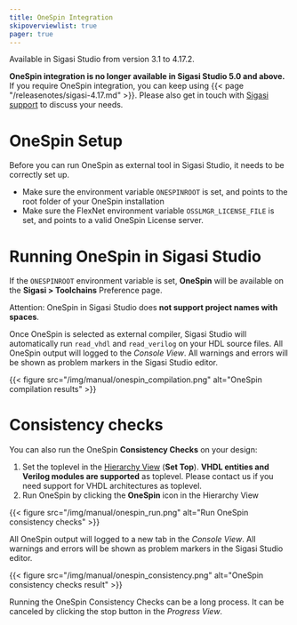 ```yaml
---
title: OneSpin Integration
skipoverviewlist: true
pager: true
---
```


Available in Sigasi Studio from version 3.1 to 4.17.2.

**OneSpin integration is no longer available in Sigasi Studio 5.0 and
above.** If you require OneSpin integration, you can keep using
{{< page "/releasenotes/sigasi-4.17.md" >}}. Please also get in touch with [Sigasi
support](https://www.sigasi.com/support/) to discuss your needs.

# OneSpin Setup

Before you can run OneSpin as external tool in Sigasi Studio, it needs to be correctly set up.

* Make sure the environment variable `ONESPINROOT` is set, and points to the root folder of your OneSpin installation
* Make sure the FlexNet environment variable `OSSLMGR_LICENSE_FILE` is set, and points to a valid OneSpin License server.

# Running OneSpin in Sigasi Studio

If the `ONESPINROOT` environment variable is set, **OneSpin** will be available on the **Sigasi > Toolchains** Preference page.

Attention: OneSpin in Sigasi Studio does **not support project names with spaces**.

Once OneSpin is selected as external compiler, Sigasi Studio will automatically run `read_vhdl` and `read_verilog` on your HDL source files. All OneSpin output will logged to the *Console View*. All warnings and errors will be shown as problem markers in the Sigasi Studio editor.

{{< figure src="/img/manual/onespin_compilation.png" alt="OneSpin compilation results" >}}

# Consistency checks

You can also run the OneSpin **Consistency Checks** on your design:

1. Set the toplevel in the [Hierarchy View](/manual/views#hierarchy-view) (**Set Top**). **VHDL entities and Verilog modules are supported** as toplevel. Please contact us if you need support for VHDL architectures as toplevel.
2. Run OneSpin by clicking the **OneSpin** icon in the Hierarchy View

{{< figure src="/img/manual/onespin_run.png" alt="Run OneSpin consistency checks" >}}

All OneSpin output will logged to a new tab in the *Console View*. All warnings and errors will be shown as problem markers in the Sigasi Studio editor.

{{< figure src="/img/manual/onespin_consistency.png" alt="OneSpin consistency checks result" >}}

Running the OneSpin Consistency Checks can be a long process. It can be canceled by clicking the stop button in the *Progress View*.
